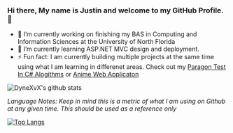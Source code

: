 ### Hi there, My name is Justin and welcome to my GitHub Profile. 👋

- 🔭 I’m currently working on finishing my BAS in Computing and Information Sciences at the University of North Florida
- 🌱 I’m currently learning ASP.NET MVC design and deployment.
- ⚡ Fun fact: I am currently building multiple projects at the same time using what I am learning in differenet areas. 
Check out my [Paragon Test In C# Alogithms](https://github.com/DyneXvX/Paragon)
or
[Anime Web Applicaton](https://github.com/DyneXvX/Anime-Studio)


![DyneXvX's github stats](https://github-readme-stats.vercel.app/api?username=DyneXvX&show_icons=true&theme=tokyonight)

*Language Notes: Keep in mind this is a metric of what I am using on Github at any given time. This should be used as a reference only*


[![Top Langs](https://github-readme-stats.vercel.app/api/top-langs/?username=DyneXvX&show_icons=true&theme=tokyonight)](https://github.com/DyneXvX/github-readme-stats)



<!--
**DyneXvX/DyneXvX** is a ✨ _special_ ✨ repository because its `README.md` (this file) appears on your GitHub profile.

Here are some ideas to get you started:



- 👯 I’m looking to collaborate on ...
- 🤔 I’m looking for help with ...
- 💬 Ask me about ...
- 📫 How to reach me: ...
- 😄 Pronouns: ...

-->

